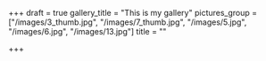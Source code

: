 +++
draft = true
gallery_title = "This is my gallery"
pictures_group = ["/images/3_thumb.jpg", "/images/7_thumb.jpg", "/images/5.jpg", "/images/6.jpg", "/images/13.jpg"]
title = ""

+++
